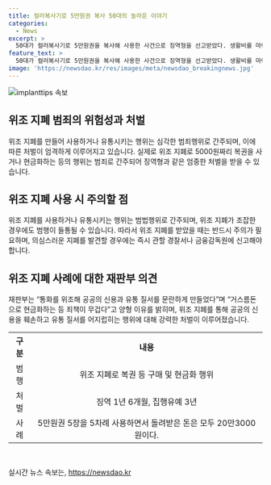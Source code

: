 ```yaml
---
title: 컬러복사기로 5만원권 복사 50대의 놀라운 이야기
categories:
  - News
excerpt: >
  50대가 컬러복사기로 5만원권을 복사해 사용한 사건으로 징역형을 선고받았다. 생활비를 마련하려다 위조 지폐를 사용한 것으로, 5만원권 5장을 5차례 사용하여 20만3000원을 돌려받았지만 범행이 들통나 징역 1년 6개월, 집행유예 3년을 선고받았다. 위조 지폐의 품질이 조잡해 범행은 금세 들통났고, 재판부는 공공의 신용과 유통 질서를 문란하게 한 죄의 무거운 책임을 강조하며 양형 이유를 밝혔다. (150자)
feature_text: >
  50대가 컬러복사기로 5만원권을 복사해 사용한 사건으로 징역형을 선고받았다. 생활비를 마련하려다 위조 지폐를 사용한 것으로, 5만원권 5장을 5차례 사용하여 20만3000원을 돌려받았지만 범행이 들통나 징역 1년 6개월, 집행유예 3년을 선고받았다. 위조 지폐의 품질이 조잡해 범행은 금세 들통났고, 재판부는 공공의 신용과 유통 질서를 문란하게 한 죄의 무거운 책임을 강조하며 양형 이유를 밝혔다. (150자)
image: 'https://newsdao.kr/res/images/meta/newsdao_breakingnews.jpg'
---
```


<p><img src="https://newsdao.kr/res/images/meta/newsdao_breakingnews.jpg" alt="implanttips 속보" /></p>

<h2 data-ke-size="size26">위조 지폐 범죄의 위험성과 처벌</h2>

<p data-ke-size="size16">위조 지폐를 만들어 사용하거나 유통시키는 행위는 심각한 범죄행위로 간주되며, 이에 따른 처벌이 엄격하게 이루어지고 있습니다. 실제로 위조 지폐로 5000원짜리 복권을 사거나 현금화하는 등의 행위는 범죄로 간주되어 징역형과 같은 엄중한 처벌을 받을 수 있습니다.</p>

<h2 data-ke-size="size26">위조 지폐 사용 시 주의할 점</h2>

<p data-ke-size="size16">위조 지폐를 사용하거나 유통시키는 행위는 범법행위로 간주되며, 위조 지폐가 조잡한 경우에도 범행이 들통될 수 있습니다. 따라서 위조 지폐를 받았을 때는 반드시 주의가 필요하며, 의심스러운 지폐를 발견할 경우에는 즉시 관할 경찰서나 금융감독원에 신고해야 합니다.</p>

<h2 data-ke-size="size26">위조 지폐 사례에 대한 재판부 의견</h2>

<p data-ke-size="size16">재판부는 “통화를 위조해 공공의 신용과 유통 질서를 문란하게 만들었다”며 “거스름돈으로 현금화하는 등 죄책이 무겁다”고 양형 이유를 밝히며, 위조 지폐를 통해 공공의 신용을 훼손하고 유통 질서를 어지럽히는 행위에 대해 강력한 처벌이 이루어졌습니다.</p>

<table>
    <tr>
        <th style="text-align: center;">구분</th>
        <th style="text-align: center;">내용</th>
    </tr>
    <tr>
        <td style="text-align: center;">범행</td>
        <td style="text-align: center;">위조 지폐로 복권 등 구매 및 현금화 행위</td>
    </tr>
    <tr>
        <td style="text-align: center;">처벌</td>
        <td style="text-align: center;">징역 1년 6개월, 집행유예 3년</td>
    </tr>
    <tr>
        <td style="text-align: center;">사례</td>
        <td style="text-align: center;">5만원권 5장을 5차례 사용하면서 돌려받은 돈은 모두 20만3000원이다.</td>
    </tr>
</table>

<p data-ke-size="size16">&nbsp;</p>
실시간 뉴스 속보는, <a href="https://newsdao.kr" rel="dofollow">https://newsdao.kr</a>


